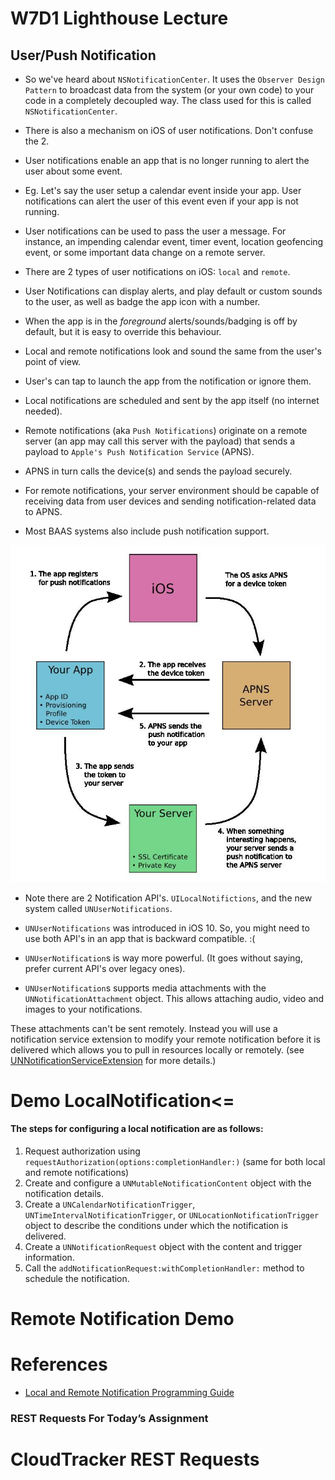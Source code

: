 # W7D1 Lighthouse Lecture

##  User/Push Notification

* So we've heard about `NSNotificationCenter`. It uses the `Observer Design Pattern` to broadcast data from the system (or your own code) to your code in a completely decoupled way. The class used for this is called `NSNotificationCenter`. 

* There is also a mechanism on iOS of user notifications.  Don't confuse the 2.

* User notifications enable an app that is no longer running to alert the user about some event. 

* Eg. Let's say the user setup a calendar event inside your app. User notifications can alert the user of this event even if your app is not running.

* User notifications can be used to pass the user a message. For instance, an impending calendar event, timer event, location geofencing event, or some important data change on a remote server.

* There are 2 types of user notifications on iOS: `local` and `remote`.

* User Notifications can display alerts, and play default or custom sounds to the user, as well as badge the app icon with a number. 

* When the app is in the *foreground* alerts/sounds/badging is off by default, but it is easy to override this behaviour.

* Local and remote notifications look and sound the same from the user's point of view.

* User's can tap to launch the app from the notification or ignore them.

* Local notifications are scheduled and sent by the app itself (no internet needed).

* Remote notifications (aka `Push Notifications`) originate on a remote server (an app may call this server with the payload) that sends a payload to `Apple's Push Notification Service` (APNS).

* APNS in turn calls the device(s) and sends the payload securely.

* For remote notifications, your server environment should be capable of receiving data from user devices and sending notification-related data to APNS.

* Most BAAS systems also include push notification support.

![](Images/diagram4.jpg)

* Note there are 2 Notification API's. `UILocalNotifictions`, and the new system called `UNUserNotifications`. 

* `UNUserNotifications` was introduced in iOS 10. So, you might need to use both API's in an app that is backward compatible. :(

* `UNUserNotification`s is way more powerful. (It goes without saying, prefer current API's over legacy ones).

* `UNUserNotification`s supports media attachments with the `UNNotificationAttachment` object. This allows attaching audio, video and images to your notifications. 

These attachments can't be sent remotely. Instead you will use a notification service extension to modify your remote notification before it is delivered which allows you to pull in resources locally or remotely. (see [UNNotificationServiceExtension](https://developer.apple.com/documentation/usernotifications/unnotificationserviceextension) for more details.) 

# Demo LocalNotification<=

#### The steps for configuring a local notification are as follows:

1. Request authorization using `requestAuthorization(options:completionHandler:)` (same for both local and remote notifications)
1. Create and configure a `UNMutableNotificationContent` object with the notification details.
1. Create a `UNCalendarNotificationTrigger`, `UNTimeIntervalNotificationTrigger`, or `UNLocationNotificationTrigger` object to describe the conditions under which the notification is delivered.
1. Create a `UNNotificationRequest` object with the content and trigger information.
1. Call the `addNotificationRequest:withCompletionHandler:` method to schedule the notification.

# Remote Notification Demo



# References

* [Local and Remote Notification Programming Guide](https://developer.apple.com/library/content/documentation/NetworkingInternet/Conceptual/RemoteNotificationsPG/)

### REST Requests For Today’s Assignment

# CloudTracker REST Requests
